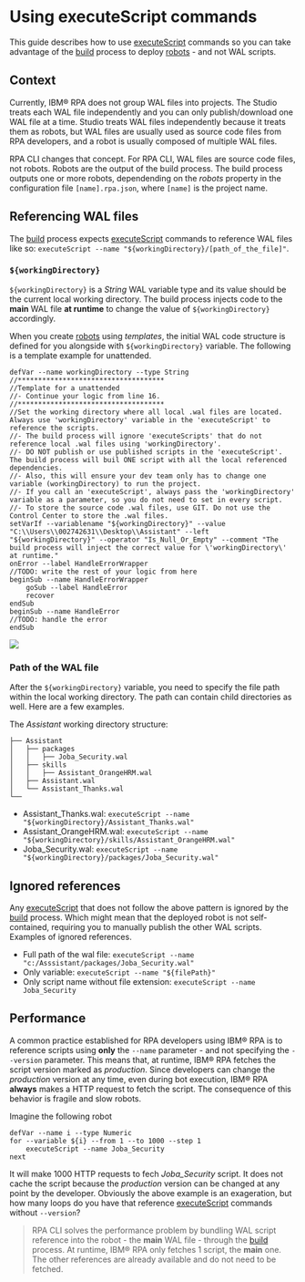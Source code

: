 # Using executeScript commands
This guide describes how to use [executeScript](https://www.ibm.com/docs/en/rpa/23.0?topic=general-execute-script) commands so you can take advantage of the [build](reference.md#rpa-build) process to deploy [robots](guide/robot.md) - and not WAL scripts.

## Context
Currently, IBM® RPA does not group WAL files into projects. The Studio treats each WAL file independently and you can only publish/download one WAL file at a time. Studio treats WAL files independently because it treats them as robots, but WAL files are usually used as source code files from RPA developers, and a robot is usually composed of multiple WAL files.

RPA CLI changes that concept. For RPA CLI, WAL files are source code files, not robots. Robots are the output of the build process. The build process outputs one or more robots, dependending on the *robots* property in the configuration file `[name].rpa.json`, where `[name]` is the project name.

## Referencing WAL files
The [build](reference.md#rpa-build) process expects [executeScript](https://www.ibm.com/docs/en/rpa/23.0?topic=general-execute-script) commands to reference WAL files like so: `executeScript --name "${workingDirectory}/[path_of_the_file]"`.

### `${workingDirectory}`
 `${workingDirectory}` is a *String* WAL variable type and its value should be the current local working directory. The build process injects code to the **main** WAL file **at runtime** to change the value of `${workingDirectory}` accordingly.

When you create [robots](guide/robot.md) using *templates*, the initial WAL code structure is defined for you alongside with `${workingDirectory}` variable. The following is a template example for unattended.

```
defVar --name workingDirectory --type String
//************************************
//Template for a unattended
//- Continue your logic from line 16.
//************************************
//Set the working directory where all local .wal files are located. Always use 'workingDirectory' variable in the 'executeScript' to reference the scripts.
//- The build process will ignore 'executeScripts' that do not reference local .wal files using 'workingDirectory'.
//- DO NOT publish or use published scripts in the 'executeScript'. The build process will buil ONE script with all the local referenced dependencies.
//- Also, this will ensure your dev team only has to change one variable (workingDirectory) to run the project.
//- If you call an 'executeScript', always pass the 'workingDirectory' variable as a parameter, so you do not need to set in every script.
//- To store the source code .wal files, use GIT. Do not use the Control Center to store the .wal files.
setVarIf --variablename "${workingDirectory}" --value "C:\\Users\\002742631\\Desktop\\Assistant" --left "${workingDirectory}" --operator "Is_Null_Or_Empty" --comment "The build process will inject the correct value for \'workingDirectory\' at runtime."
onError --label HandleErrorWrapper
//TODO: write the rest of your logic from here
beginSub --name HandleErrorWrapper
	goSub --label HandleError
	recover
endSub
beginSub --name HandleError
//TODO: handle the error
endSub
```
<img src="_assets/template.png"/>

### Path of the WAL file
After the `${workingDirectory}` variable, you need to specify the file path within the local working directory. The path can contain child directories as well. Here are a few examples.

The *Assistant* working directory structure:
```
├── Assistant
│   ├── packages
│   │   ├── Joba_Security.wal
│   ├── skills
│   │   ├── Assistant_OrangeHRM.wal
│   ├── Assistant.wal
│   └── Assistant_Thanks.wal
└──
```
* Assistant_Thanks.wal: `executeScript --name "${workingDirectory}/Assistant_Thanks.wal"`
* Assistant_OrangeHRM.wal: `executeScript --name "${workingDirectory}/skills/Assistant_OrangeHRM.wal"`
* Joba_Security.wal: `executeScript --name "${workingDirectory}/packages/Joba_Security.wal"`

## Ignored references
Any [executeScript](https://www.ibm.com/docs/en/rpa/23.0?topic=general-execute-script) that does not follow the above pattern is ignored by the [build](reference.md#rpa-build) process. Which might mean that the deployed robot is not self-contained, requiring you to manually publish the other WAL scripts. Examples of ignored references.

* Full path of the wal file: `executeScript --name "c:/Asssistant/packages/Joba_Security.wal"`
* Only variable: `executeScript --name "${filePath}"`
* Only script name without file extension: `executeScript --name Joba_Security`

## Performance
A common practice established for RPA developers using IBM® RPA is to reference scripts using **only** the `--name` parameter - and not specifying the `--version` parameter. This means that, at runtime, IBM® RPA fetches the script version marked as *production*. Since developers can change the *production* version at any time, even during bot execution, IBM® RPA **always** makes a HTTP request to fetch the script. The consequence of this behavior is fragile and slow robots.

Imagine the following robot
```
defVar --name i --type Numeric
for --variable ${i} --from 1 --to 1000 --step 1
	executeScript --name Joba_Security
next
```

It will make 1000 HTTP requests to fech *Joba_Security* script. It does not cache the script because the *production* version can be changed at any point by the developer. Obviously the above example is an exageration, but how many loops do you have that reference [executeScript](https://www.ibm.com/docs/en/rpa/23.0?topic=general-execute-script) commands without `--version`?

> RPA CLI solves the performance problem by bundling WAL script reference into the robot - the **main** WAL file - through the [build](reference.md#rpa-build) process. At runtime, IBM® RPA only fetches 1 script, the **main** one. The other references are already available and do not need to be fetched.